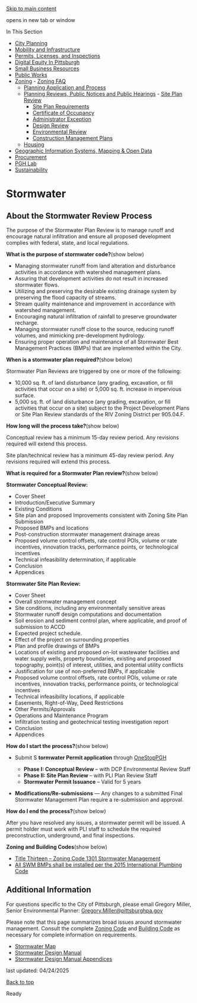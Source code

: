 [Skip to main content](https://www.pittsburghpa.gov/Business-Development/Zoning/Plan-Reviews-and-Notices/Environmental-Review/Stormwater#main-content)

opens in new tab or window

In This Section

- [City Planning](https://www.pittsburghpa.gov/Business-Development/City-Planning)
- [Mobility and Infrastructure](https://www.pittsburghpa.gov/Business-Development/Mobility-and-Infrastructure)
- [Permits, Licenses, and Inspections](https://www.pittsburghpa.gov/Business-Development/Permits-Licenses-and-Inspections)
- [Digital Equity In Pittsburgh](https://www.pittsburghpa.gov/Business-Development/Digital-Equity-In-Pittsburgh)
- [Small Business Resources](https://www.pittsburghpa.gov/Business-Development/Small-Business-Resources)
- [Public Works](https://www.pittsburghpa.gov/Business-Development/Public-Works)
- [Zoning](https://www.pittsburghpa.gov/Business-Development/Zoning)  - [Zoning FAQ](https://www.pittsburghpa.gov/Business-Development/Zoning/Zoning-FAQ)
  - [Planning Application and Process](https://www.pittsburghpa.gov/Business-Development/Zoning/Planning-Application-and-Process)
  - [Planning Reviews, Public Notices and Public Hearings](https://www.pittsburghpa.gov/Business-Development/Zoning/Plan-Reviews-and-Notices)    - [Site Plan Review](https://www.pittsburghpa.gov/Business-Development/Zoning/Plan-Reviews-and-Notices/Site-Plan-Review)
    - [Site Plan Requirements](https://www.pittsburghpa.gov/Business-Development/Zoning/Plan-Reviews-and-Notices/Site-Plan-Requirements)
    - [Certificate of Occupancy](https://www.pittsburghpa.gov/Business-Development/Zoning/Plan-Reviews-and-Notices/Certificate-of-Occupancy)
    - [Administrator Exception](https://www.pittsburghpa.gov/Business-Development/Zoning/Plan-Reviews-and-Notices/Administrator-Exception)
    - [Design Review](https://www.pittsburghpa.gov/Business-Development/Zoning/Plan-Reviews-and-Notices/Design-Review)
    - [Environmental Review](https://www.pittsburghpa.gov/Business-Development/Zoning/Plan-Reviews-and-Notices/Environmental-Review)
    - [Construction Management Plans](https://www.pittsburghpa.gov/Business-Development/Zoning/Plan-Reviews-and-Notices/Construction-Management-Plans)
  - [Housing](https://www.pittsburghpa.gov/Business-Development/Zoning/Housing)
- [Geographic Information Systems, Mapping & Open Data](https://www.pittsburghpa.gov/Business-Development/Geographic-Information-Systems-Mapping-Open-Data)
- [Procurement](https://www.pittsburghpa.gov/Business-Development/Procurement)
- [PGH Lab](https://www.pittsburghpa.gov/Business-Development/PGH-Lab)
- [Sustainability](https://www.pittsburghpa.gov/Business-Development/Sustainability)

# Stormwater

## About the Stormwater Review Process

The purpose of the Stormwater Plan Review is to manage runoff and encourage natural infiltration and ensure all proposed development complies with federal, state, and local regulations.

**What is the purpose of stormwater code?**(show below)

- Managing stormwater runoff from land alteration and disturbance activities in accordance with watershed management plans.
- Assuring that development activities do not result in increased stormwater flows.
- Utilizing and preserving the desirable existing drainage system by preserving the flood capacity of streams.
- Stream quality maintenance and improvement in accordance with watershed management.
- Encouraging natural infiltration of rainfall to preserve groundwater recharge.
- Managing stormwater runoff close to the source, reducing runoff volumes, and mimicking pre-development hydrology.
- Ensuring proper operation and maintenance of all Stormwater Best Management Practices (BMPs) that are implemented within the City.

**When is a stormwater plan required?**(show below)

Stormwater Plan Reviews are triggered by one or more of the following:

- 10,000 sq. ft. of land disturbance (any grading, excavation, or fill activities that occur on a site) or 5,000 sq. ft. increase in impervious surface.
- 5,000 sq. ft. of land disturbance (any grading, excavation, or fill activities that occur on a site) subject to the Project Development Plans or Site Plan Review standards of the RIV Zoning District per 905.04.F.

**How long will the process take?**(show below)

Conceptual review has a minimum 15-day review period. Any revisions required will extend this process.

Site plan/technical review has a minimum 45-day review period. Any revisions required will extend this process.

**What is required for a Stormwater Plan review?**(show below)

**Stormwater Conceptual Review:**

- Cover Sheet
- Introduction/Executive Summary
- Existing Conditions
- Site plan and proposed Improvements consistent with Zoning Site Plan Submission
- Proposed BMPs and locations
- Post-construction stormwater management drainage areas
- Proposed volume control offsets, rate control POIs, volume or rate incentives, innovation tracks, performance points, or technological incentives
- Technical infeasibility determination, if applicable
- Conclusion
- Appendices

**Stormwater Site Plan Review:**

- Cover Sheet
- Overall stormwater management concept
- Site conditions, including any environmentally sensitive areas
- Stormwater runoff design computations and documentation
- Soil erosion and sediment control plan, where applicable, and proof of submission to ACCD
- Expected project schedule.
- Effect of the project on surrounding properties
- Plan and profile drawings of BMPs
- Locations of existing and proposed on-lot wastewater facilities and water supply wells, property boundaries, existing and proposed topography, point(s) of interest, utilities, and potential utility conflicts
- Justification for use of non-preferred BMPs, if applicable
- Proposed volume control offsets, rate control POIs, volume or rate incentives, innovation tracks, performance points, or technological incentives
- Technical infeasibility locations, if applicable
- Easements, Right-of-Way, Deed Restrictions
- Other Permits/Approvals
- Operations and Maintenance Program
- Infiltration testing and geotechnical testing investigation report
- Conclusion
- Appendices

**How do I start the process?**(show below)

- Submit S **tormwater Permit application** through [OneStopPGH](https://onestoppgh.pittsburghpa.gov/pghprod/pub/lms/Login.aspx)


  - **Phase I: Conceptual Review** – with DCP Environmental Review Staff
  - **Phase II: Site Plan Review** – with PLI Plan Review Staff
  - **Stormwater Permit Issuance** – Valid for 5 years
- **Modifications/Re-submissions** — Any changes to a submitted Final Stormwater Management Plan require a re-submission and approval.

**How do I end the process?**(show below)

After you have resolved any issues, a stormwater permit will be issued. A permit holder must work with PLI staff to schedule the required preconstruction, underground, and final inspections.

**Zoning and Building Codes**(show below)

- [Title Thirteen – Zoning Code 1301 Stormwater Management](https://ecode360.com/45512668)
- [All SWM BMPs shall be installed per the 2015 International Plumbing Code](https://codes.iccsafe.org/content/IPC2015P4)

## Additional Information

For questions specific to the City of Pittsburgh, please email Gregory Miller, Senior Environmental Planner: [Gregory.Miller@pittsburghpa.gov](mailto:Kyla.Prendergast@PittsburghPA.Gov)

Please note that this page summarizes broad issues around stormwater management. Consult the complete [Zoning Code](https://ecode360.com/45474054) and [Building Code](https://ecode360.com/45464337) as necessary for complete information on requirements.

- [Stormwater Map](https://gis.pittsburghpa.gov/pghstormwater/)
- [Stormwater Design Manual](https://engage.pittsburghpa.gov/download_file/2830/541)
- [Stormwater Design Manual Appendices](https://engage.pittsburghpa.gov/download_file/2829/541)

last updated: 04/24/2025

[Back to top](https://www.pittsburghpa.gov/Business-Development/Zoning/Plan-Reviews-and-Notices/Environmental-Review/Stormwater#body-top)

Ready
